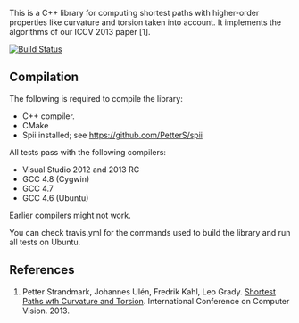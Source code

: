 This is a C++ library for computing shortest paths with higher-order properties like curvature and torsion taken into account. It implements the algorithms of our ICCV 2013 paper [1].

[![Build Status](https://travis-ci.org/PetterS/curve_extraction.png)](https://travis-ci.org/PetterS/curve_extraction)

Compilation
-----------
The following is required to compile the library:
* C++ compiler.
* CMake
* Spii installed; see https://github.com/PetterS/spii 

All tests pass with the following compilers:
* Visual Studio 2012 and 2013 RC
* GCC 4.8 (Cygwin)
* GCC 4.7
* GCC 4.6 (Ubuntu)

Earlier compilers might not work.

You can check travis.yml for the commands used to build the library and run all tests on Ubuntu.

References
----------
1. Petter Strandmark, Johannes Ulén, Fredrik Kahl, Leo Grady. [Shortest Paths wth Curvature and Torsion](http://www2.maths.lth.se/vision/publications/publications/view_paper.php?paper_id=582). International Conference on Computer Vision. 2013.
